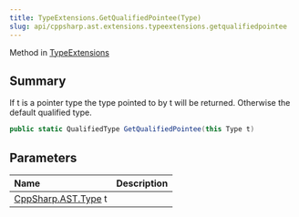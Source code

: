 ```yaml
---
title: TypeExtensions.GetQualifiedPointee(Type)
slug: api/cppsharp.ast.extensions.typeextensions.getqualifiedpointee
---
```

Method in [TypeExtensions](/api/cppsharp/ast/extensions/typeextensions)

## Summary


If t is a pointer type the type pointed to by t will be returned.
Otherwise the default qualified type.


```csharp
public static QualifiedType GetQualifiedPointee(this Type t)
```

## Parameters

|Name|Description|
|:---|:---|
|[CppSharp.AST.Type](/api/cppsharp/ast/type) t||

